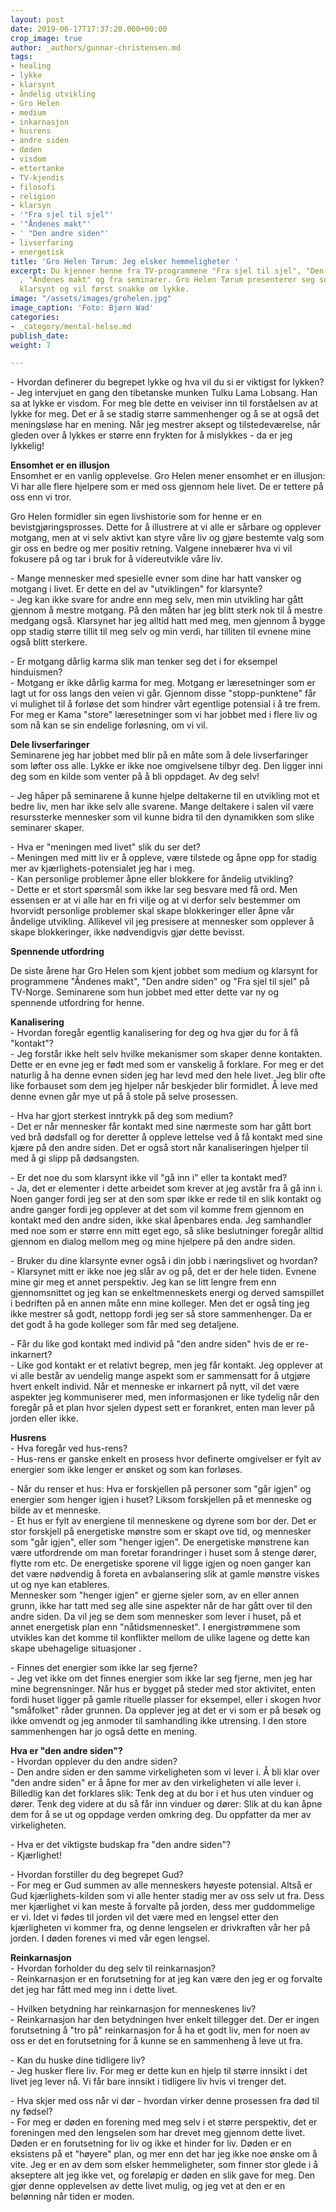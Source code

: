 ```yaml
---
layout: post
date: 2019-06-17T17:37:20.000+00:00
crop_image: true
author: _authors/gunnar-christensen.md
tags:
- healing
- lykke
- klarsynt
- åndelig utvikling
- Gro Helen
- medium
- inkarnasjon
- husrens
- andre siden
- døden
- visdom
- ettertanke
- TV-kjendis
- filosofi
- religion
- klarsyn
- '"Fra sjel til sjel"'
- '"Åndenes makt"'
- ' "Den andre siden"'
- livserfaring
- energetisk
title: 'Gro Helen Tørum: Jeg elsker hemmeligheter '
excerpt: Du kjenner henne fra TV-programmene "Fra sjel til sjel", "Den andre siden"
  , "Åndenes makt" og fra seminarer. Gro Helen Tørum presenterer seg som medium og
  klarsynt og vil først snakke om lykke.
image: "/assets/images/grohelen.jpg"
image_caption: 'Foto: Bjørn Wad'
categories:
- _category/mental-helse.md
publish_date: 
weight: 7

---
```

\- Hvordan definerer du begrepet lykke og hva vil du si er viktigst for lykken?  
\- Jeg intervjuet en gang den tibetanske munken Tulku Lama Lobsang. Han sa at lykke er visdom. For meg ble dette en veiviser inn til forståelsen av at lykke for meg. Det er å se stadig større sammenhenger og å se at også det meningsløse har en mening. Når jeg mestrer aksept og tilstedeværelse, når gleden over å lykkes er større enn frykten for å mislykkes - da er jeg lykkelig!

**Ensomhet er en illusjon**  
Ensomhet er en vanlig opplevelse. Gro Helen mener ensomhet er en illusjon: Vi har alle flere hjelpere som er med oss gjennom hele livet. De er tettere på oss enn vi tror.

Gro Helen formidler sin egen livshistorie som for henne er en bevistgjøringsprosses. Dette for å illustrere at vi alle er sårbare og opplever motgang, men at vi selv aktivt kan styre våre liv og gjøre bestemte valg som gir oss en bedre og mer positiv retning. Valgene innebærer hva vi vil fokusere på og tar i bruk for å videreutvikle våre liv.

\- Mange mennesker med spesielle evner som dine har hatt vansker og motgang i livet. Er dette en del av "utviklingen" for klarsynte?  
\- Jeg kan ikke svare for andre enn meg selv, men min utvikling har gått gjennom å mestre motgang. På den måten har jeg blitt sterk nok til å mestre medgang også. Klarsynet har jeg alltid hatt med meg, men gjennom å bygge opp stadig større tillit til meg selv og min verdi, har tilliten til evnene mine også blitt sterkere.

\- Er motgang dårlig karma slik man tenker seg det i for eksempel hinduismen?  
\- Motgang er ikke dårlig karma for meg. Motgang er læresetninger som er lagt ut for oss langs den veien vi går. Gjennom disse "stopp-punktene" får vi mulighet til å forløse det som hindrer vårt egentlige potensial i å tre frem. For meg er Kama "store" læresetninger som vi har jobbet med i flere liv og som nå kan se sin endelige forløsning, om vi vil.

**Dele livserfaringer**  
Seminarene jeg har jobbet med blir på en måte som å dele livserfaringer som løfter oss alle. Lykke er ikke noe omgivelsene tilbyr deg. Den ligger inni deg som en kilde som venter på å bli oppdaget. Av deg selv!

\- Jeg håper på seminarene å kunne hjelpe deltakerne til en utvikling mot et bedre liv, men har ikke selv alle svarene. Mange deltakere i salen vil være resurssterke mennesker som vil kunne bidra til den dynamikken som slike seminarer skaper.

\- Hva er "meningen med livet" slik du ser det?  
\- Meningen med mitt liv er å oppleve, være tilstede og åpne opp for stadig mer av kjærlighets-potensialet jeg har i meg.  
\- Kan personlige problemer åpne eller blokkere for åndelig utvikling?  
\- Dette er et stort spørsmål som ikke lar seg besvare med få ord. Men essensen er at vi alle har en fri vilje og at vi derfor selv bestemmer om hvorvidt personlige problemer skal skape blokkeringer eller åpne vår åndelige utvikling. Allikevel vil jeg presisere at mennesker som opplever å skape blokkeringer, ikke nødvendigvis gjør dette bevisst.

**Spennende utfordring**

De siste årene har Gro Helen som kjent jobbet som medium og klarsynt for programmene "Åndenes makt", "Den andre siden" og "Fra sjel til sjel" på TV-Norge. Seminarene som hun jobbet med etter dette var ny og spennende utfordring for henne.

**Kanalisering**  
\- Hvordan foregår egentlig kanalisering for deg og hva gjør du for å få "kontakt"?  
\- Jeg forstår ikke helt selv hvilke mekanismer som skaper denne kontakten. Dette er en evne jeg er født med som er vanskelig å forklare. For meg er det naturlig å ha denne evnen siden jeg har levd med den hele livet. Jeg blir ofte like forbauset som dem jeg hjelper når beskjeder blir formidlet. Å leve med denne evnen går mye ut på å stole på selve prosessen.

\- Hva har gjort sterkest inntrykk på deg som medium?  
\- Det er når mennesker får kontakt med sine nærmeste som har gått bort ved brå dødsfall og for deretter å oppleve lettelse ved å få kontakt med sine kjære på den andre siden. Det er også stort når kanaliseringen hjelper til med å gi slipp på dødsangsten.

\- Er det noe du som klarsynt ikke vil "gå inn i" eller ta kontakt med?  
\- Ja, det er elementer i dette arbeidet som krever at jeg avstår fra å gå inn i. Noen ganger fordi jeg ser at den som spør ikke er rede til en slik kontakt og andre ganger fordi jeg opplever at det som vil komme frem gjennom en kontakt med den andre siden, ikke skal åpenbares enda. Jeg samhandler med noe som er større enn mitt eget ego, så slike beslutninger foregår alltid gjennom en dialog mellom meg og mine hjelpere på den andre siden.

\- Bruker du dine klarsynte evner også i din jobb i næringslivet og hvordan?  
\- Klarsynet mitt er ikke noe jeg slår av og på, det er der hele tiden. Evnene mine gir meg et annet perspektiv. Jeg kan se litt lengre frem enn gjennomsnittet og jeg kan se enkeltmenneskets energi og derved samspillet i bedriften på en annen måte enn mine kolleger. Men det er også ting jeg ikke mestrer så godt, nettopp fordi jeg ser så store sammenhenger. Da er det godt å ha gode kolleger som får med seg detaljene.

\- Får du like god kontakt med individ på "den andre siden" hvis de er re-inkarnert?  
\- Like god kontakt er et relativt begrep, men jeg får kontakt. Jeg opplever at vi alle består av uendelig mange aspekt som er sammensatt for å utgjøre hvert enkelt individ. Når et menneske er inkarnert på nytt, vil det være aspekter jeg kommuniserer med, men informasjonen er like tydelig når den foregår på et plan hvor sjelen dypest sett er forankret, enten man lever på jorden eller ikke.

**Husrens**  
\- Hva foregår ved hus-rens?  
\- Hus-rens er ganske enkelt en prosess hvor definerte omgivelser er fylt av energier som ikke lenger er ønsket og som kan forløses.

\- Når du renser et hus: Hva er forskjellen på personer som "går igjen" og energier som henger igjen i huset? Liksom forskjellen på et menneske og bilde av et menneske.  
\- Et hus er fylt av energiene til menneskene og dyrene som bor der. Det er stor forskjell på energetiske mønstre som er skapt ove tid, og mennesker som "går igjen", eller som "henger igjen". De energetiske mønstrene kan være utfordrende om man foretar forandringer i huset som å stenge dører, flytte rom etc. De energetiske sporene vil ligge igjen og noen ganger kan det være nødvendig å foreta en avbalansering slik at gamle mønstre viskes ut og nye kan etableres.  
Mennesker som "henger igjen" er gjerne sjeler som, av en eller annen grunn, ikke har tatt med seg alle sine aspekter når de har gått over til den andre siden. Da vil jeg se dem som mennesker som lever i huset, på et annet energetisk plan enn "nåtidsmennesket". I energistrømmene som utvikles kan det komme til konflikter mellom de ulike lagene og dette kan skape ubehagelige situasjoner .

\- Finnes det energier som ikke lar seg fjerne?  
\- Jeg vet ikke om det finnes energier som ikke lar seg fjerne, men jeg har mine begrensninger. Når hus er bygget på steder med stor aktivitet, enten fordi huset ligger på gamle rituelle plasser for eksempel, eller i skogen hvor "småfolket" råder grunnen. Da opplever jeg at det er vi som er på besøk og ikke omvendt og jeg anmoder til samhandling ikke utrensing. I den store sammenhengen har jo også dette en mening.

**Hva er "den andre siden"?**  
\- Hvordan opplever du den andre siden?  
\- Den andre siden er den samme virkeligheten som vi lever i. Å bli klar over "den andre siden" er å åpne for mer av den virkeligheten vi alle lever i. Billedlig kan det forklares slik: Tenk deg at du bor i et hus uten vinduer og dører. Tenk deg videre at du så får inn vinduer og dører: Slik at du kan åpne dem for å se ut og oppdage verden omkring deg. Du oppfatter da mer av virkeligheten.

\- Hva er det viktigste budskap fra "den andre siden"?  
\- Kjærlighet!

\- Hvordan forstiller du deg begrepet Gud?  
\- For meg er Gud summen av alle menneskers høyeste potensial. Altså er Gud kjærlighets-kilden som vi alle henter stadig mer av oss selv ut fra. Dess mer kjærlighet vi kan meste å forvalte på jorden, dess mer guddommelige er vi. Idet vi fødes til jorden vil det være med en lengsel etter den kjærligheten vi kommer fra, og denne lengselen er drivkraften vår her på jorden. I døden forenes vi med vår egen lengsel.

**Reinkarnasjon**  
\- Hvordan forholder du deg selv til reinkarnasjon?  
\- Reinkarnasjon er en forutsetning for at jeg kan være den jeg er og forvalte det jeg har fått med meg inn i dette livet.

\- Hvilken betydning har reinkarnasjon for menneskenes liv?  
\- Reinkarnasjon har den betydningen hver enkelt tillegger det. Der er ingen forutsetning å "tro på" reinkarnasjon for å ha et godt liv, men for noen av oss er det en forutsetning for å kunne se en sammenheng å leve ut fra.

\- Kan du huske dine tidligere liv?  
\- Jeg husker flere liv. For meg er dette kun en hjelp til større innsikt i det livet jeg lever nå. Vi får bare innsikt i tidligere liv hvis vi trenger det.

\- Hva skjer med oss når vi dør - hvordan virker denne prosessen fra død til ny fødsel?  
\- For meg er døden en forening med meg selv i et større perspektiv, det er foreningen med den lengselen som har drevet meg gjennom dette livet. Døden er en forutsetning for liv og ikke et hinder for liv. Døden er en eksistens på et "høyere" plan, og mer enn det har jeg ikke noe ønske om å vite. Jeg er en av dem som elsker hemmeligheter, som finner stor glede i å akseptere alt jeg ikke vet, og foreløpig er døden en slik gave for meg. Den gjør denne opplevelsen av dette livet mulig, og jeg vet at den er en belønning når tiden er moden.